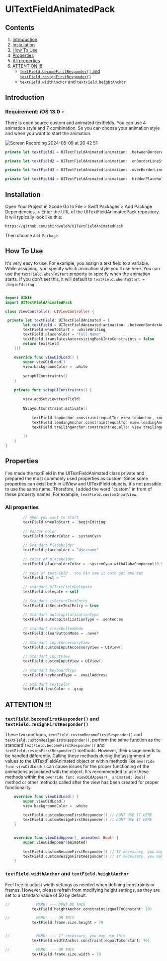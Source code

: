 # UITextFieldAnimatedPack


## Contents
1. [Introduction](#introduction)
2. [Installation](#installation)
3. [How To Use](#how-to-use)
4. [Properties](#properties)
5. [All properties](#all-properties)
6. [ATTENTION !!!](#attention-)
   - [`textField.becomeFirstResponder()` and `textField.resignFirstResponder()`](#textfieldbecomefirstresponder-and-textfieldresignfirstresponder)
   - [`textField.widthAnchor` and `textField.heightAnchor`](#textfieldwidthanchor-and-textfieldheightanchor)


## Introduction

### Requirement: iOS 13.0 +

There is open source custom  and animated textfields. You can use 4 animation style and 7 combination. So you can choose your animation style and when you want to start the animation. 


![Screen Recording 2024-05-09 at 20 42 51](https://github.com/amirovaleh/UITextFieldAnimatedPack/assets/97683310/d4c53c54-89d1-4023-b715-c4dc0db5d5df)


```swift
private let textField1 = UITextFieldAnimated(animation: .betweenBorderAndTextFieldStyle)
```

```swift
private let textField2 = UITextFieldAnimated(animation: .onBorderLineStyle)
```

```swift
private let textField3 = UITextFieldAnimated(animation: .overBorderLineStyle)
```

```swift
private let textField4 = UITextFieldAnimated(animation: .hiddenPlaceholderStyle)
```

## Installation

Open Your Project in Xcode
Go to File > Swift Packages > Add Package Dependencies..>
Enter the URL of the UITextFieldAnimatedPack repository. It will typically look like this:

```
https://github.com/amirovaleh/UITextFieldAnimatedPack
```
Then choose `Add Package`

## How To Use

It's very easy to use. For example, you assign a text field to a variable. While assigning, you specify which animation style you'll use here.
You can use the `textField.whenToStart` property to specify when the animation starts. If you don't set this, it will default to `textField.whenToStart = .beginEditing` .

```swift 

import UIKit
import UITextFieldAnimatedPack

class ViewController: UIViewController {

 private let textField: UITextFieldAnimated = {
        let textField = UITextFieldAnimated(animation: .betweenBorderAndTextFieldStyle)
        textField.whenToStart = .whileWriting
        textField.placeholder = "Full Name"
        textField.translatesAutoresizingMaskIntoConstraints = false
        return textField
    }()
    
    override func viewDidLoad() {
        super.viewDidLoad()
        view.backgroundColor = .white
        
        setupUIConstraints()
    }
        
    private func setupUIConstraints() {
        
        view.addSubview(textField)
        
        NSLayoutConstraint.activate([
        
            textField.topAnchor.constraint(equalTo: view.topAnchor, constant: 170),
            textField.leadingAnchor.constraint(equalTo: view.leadingAnchor, constant: 20),
            textField.trailingAnchor.constraint(equalTo: view.trailingAnchor, constant: -20)
        
        ])
    }
}
```


## Properties


I've made the textField in the UITextFieldAnimated class private and prepared the most commonly used properties as custom. Since some properties can exist both in UIView and UITextField objects, it's not possible to use the same name. Therefore, I added the word "custom" in front of these property names. For example, `textField.customInputView`.


### All properties


```swift
        // When you want to start
        textField.whenToStart = .beginEditing
        
        // Border Color
        textField.borderColor = .systemCyan
        
        // Standart Placeholder
        textField.placeholder = "Username"
        
        // color of placeholder
        textField.placeholderColor = .systemCyan.withAlphaComponent(0.5)
        
        // text of textField . You can use it both get and set
        textField.text = ""
        
        // standart UITextFieldDelegate
        textField.delegate = self
        
        // Standart isSecureTextEntry
        textField.isSecureTextEntry = true
        
        // Standart autocapitalizationType
        textField.autocapitalizationType = .sentences
        
        // standart clearButtonMode
        textField.clearButtonMode = .never
        
        // Standart inputAccessoryView
        textField.customInputAccessoryView = UIView()
        
        // Standart inputView
        textField.customInputView = UIView()
        
        // Standart keyboardType
        textField.keyboardType = .emailAddress
        
        // Standart textColor
        textField.textColor = .gray

```


## ATTENTION !!!

### `textField.becomeFirstResponder()` and `textField.resignFirstResponder()`

These two methods, `textField.customBecomeFirstResponder()` and `textField.customResignFirstResponder()`, perform the same function as the standard `textField.becomeFirstResponder()` and `textField.resignFirstResponder()` methods. However, their usage needs to be handled differently. Calling these methods during the assignment of values to the UITextFieldAnimated object or within methods like `override func viewDidLoad()` can cause issues for the proper functioning of the animations associated with the object. It's recommended to use these methods within the `override func viewDidAppear(_ animated: Bool)` method or other methods called after the view has been created for proper functionality.

```swift
    override func viewDidLoad() {
        super.viewDidLoad()
        view.backgroundColor = .white
        
        textField.customBecomeFirstResponder() // DONT USE IT HERE
        textField.customResignFirstResponder() // DONT USE IT HERE
    }


    override func viewDidAppear(_ animated: Bool) {
        super.viewDidAppear(animated)
        
        textField.customBecomeFirstResponder() // If necessary, you may use this here
        textField.customResignFirstResponder() // If necessary, you may use this here
    }


```

### `textField.widthAnchor` and `textField.heightAnchor` 
 Feel free to adjust width settings as needed when defining constraints or frames. However, please refrain from modifying height settings, as they are set to a standard value of 50 by default.


```swift
//            MARK: --- DONT DO THIS
            textField.heightAnchor.constraint(equalToConstant: 70)

//            MARK: --- OR THIS
            textField.frame.size.height = 70


//            MARK: --- If necessary, you may use this
            textField.widthAnchor.constraint(equalToConstant: 70)

//            MARK: --- OR THIS
            textField.frame.size.width = 70

```
